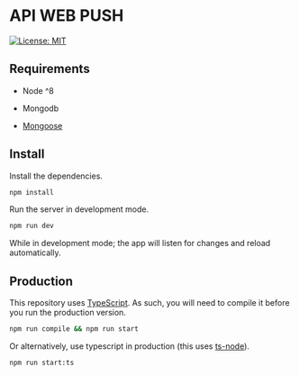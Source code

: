 # API WEB PUSH 

[![License: MIT](https://img.shields.io/badge/License-MIT-yellow.svg)](https://opensource.org/licenses/MIT)

## Requirements 

- Node ^8

- Mongodb 

- [Mongoose](https://github.com/Automattic/mongoose)

## Install

Install the dependencies.

```sh
npm install
```

Run the server in development mode.

```sh
npm run dev
```

While in development mode; the app will listen for changes and reload automatically.

## Production

This repository uses [TypeScript](https://www.typescriptlang.org/). As such, you will need to compile it before you run the production version.

```sh
npm run compile && npm run start
```

Or alternatively, use typescript in production (this uses [ts-node](https://github.com/TypeStrong/ts-node)).

```sh
npm run start:ts
```
